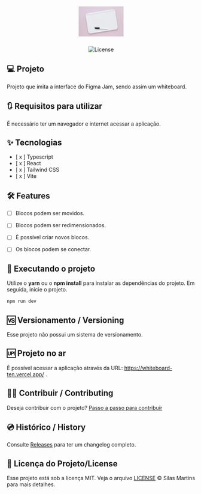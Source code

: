 <h1 align="center">
  <img alt="UI Figma Jam" height="80" title="UI Figma Jam" src="./public/whiteboard.png" />
</h1>

<p align="center">
  <img alt="License" src="https://img.shields.io/github/license/silasfmartins/whiteboard">
</p>


## 💻 Projeto
Projeto que imita a interface do Figma Jam, sendo assim um whiteboard.

## 🔃 Requisitos para utilizar

É necessário ter um navegador e internet acessar a aplicação.

## ✨ Tecnologias

-   [ x ] Typescript
-   [ x ] React
-   [ x ] Tailwind CSS
-   [ x ] Vite


## :hammer_and_wrench: Features 

-   [ ] Blocos podem ser movidos.
-   [ ] Blocos podem ser redimensionados.
-   [ ] É possível criar novos blocos.
-   [ ] Os blocos podem se conectar.


## 📲 Executando o projeto

Utilize o **yarn** ou o **npm install** para instalar as dependências do projeto.
Em seguida, inicie o projeto.

```cl
npm run dev
```

## 🆚 Versionamento / Versioning

Esse projeto não possui um sistema de versionamento.

## 🆙 Projeto no ar

É possível acessar a aplicação através da URL: https://whiteboard-ten.vercel.app/ .

## 👨‍💻 Contribuir / Contributing

Deseja contribuir com o projeto? [Passo a passo para contribuir](https://github.com/silasfmartins/whiteboard/blob/master/Contributing.md)

## 💿 Histórico / History

Consulte [Releases](https://github.com/silasfmartins/whiteboard/releases) para ter um changelog completo.

## 📄 Licença do Projeto/License

Esse projeto está sob a licença MIT. Veja o arquivo [LICENSE](https://github.com/silasfmartins/whiteboard/blob/main/LICENSE) © Silas Martins para mais detalhes.